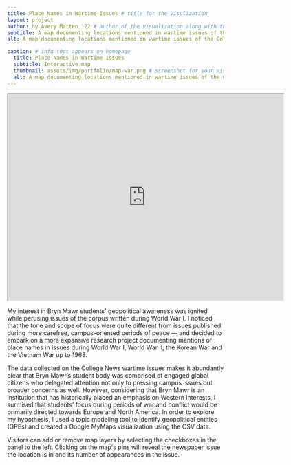 ```yaml
---
title: Place Names in Wartime Issues # title for the visulization
layout: project
author: by Avery Matteo '22 # author of the visualization along with the class year 
subtitle: A map documenting locations mentioned in wartime issues of the College News corpus
alt: A map documenting locations mentioned in wartime issues of the College News corpus

caption: # info that appears on homepage
  title: Place Names in Wartime Issues
  subtitle: Interactive map
  thumbnail: assets/img/portfolio/map-war.png # screenshot for your visualization. 
  alt: A map documenting locations mentioned in wartime issues of the College News corpus
---
```

<div style="text-align: center">
<iframe src="https://www.google.com/maps/d/u/0/embed?mid=1Ep4CjIcVGGvyQXFljUXzaUUpYhjsi-iI" width="640" height="480"></iframe>
</div>

My interest in Bryn Mawr students' geopolitical awareness was ignited while perusing issues of the corpus written during World War I. I noticed that the tone and scope of focus were quite different from issues published during more carefree, campus-oriented periods of peace — and decided to embark on a more expansive research project documenting mentions of place names in issues during World War I, World War II, the Korean War and the Vietnam War up to 1968.

The data collected on the College News wartime issues makes it abundantly clear that Bryn Mawr’s student body was comprised of engaged global citizens who delegated attention not only to pressing campus issues but broader concerns as well. However, considering that Bryn Mawr is an institution that has historically placed an emphasis on Western interests, I surmised that students’ focus during periods of war and conflict would be primarily directed towards Europe and North America. In order to explore my hypothesis, I used a topic modeling tool to identify geopolitical entities (GPEs) and created a Google MyMaps visualization using the CSV data.

Visitors can add or remove map layers by selecting the checkboxes in the panel to the left. Clicking on the map's pins will reveal the newspaper issue the location is in and its number of appearances in the issue.
